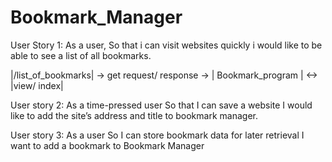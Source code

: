 # Bookmark_Manager
User Story 1:
As a user,
So that i can visit websites quickly
i would like to be able to see a list of all bookmarks.

|/list_of_bookmarks| -> get request/ response -> | Bookmark_program | <-> |view/ index|

User story 2:
As a time-pressed user
So that I can save a website
I would like to add the site’s address and title to bookmark manager.

User story 3:
As a user
So I can store bookmark data for later retrieval
I want to add a bookmark to Bookmark Manager
